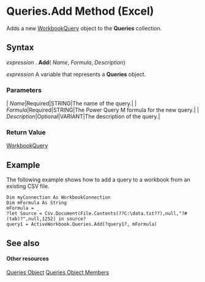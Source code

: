 
# Queries.Add Method (Excel)

Adds a new [WorkbookQuery](2a27186f-5e02-f026-bee2-b4c7aa852711.md) object to the **Queries** collection.


## Syntax

 _expression_ . **Add**( _Name_,  _Formula_,  _Description_)

 _expression_ A variable that represents a **Queries** object.


### Parameters



| _Name_|Required|STRING|The name of the query.|
| _Formula_|Required|STRING|The Power Query M formula for the new query.|
| _Description_|Optional|VARIANT|The description of the query.|

### Return Value

[WorkbookQuery](2a27186f-5e02-f026-bee2-b4c7aa852711.md)


## Example

The following example shows how to add a query to a workbook from an existing CSV file.


```
Dim myConnection As WorkbookConnection
Dim mFormula As String
mFormula = _
?let Source = Csv.Document(File.Contents(??C:\data.txt??),null,"?#(tab)?",null,1252) in source?
query1 = ActiveWorkbook.Queries.Add(?query1?, mFormula)

```


## See also


#### Other resources


[Queries Object](3c16b2f6-8189-352a-4c4e-513bdb9c01d5.md)
[Queries Object Members](115ddd43-ee03-f057-60a0-58841af95957.md)
